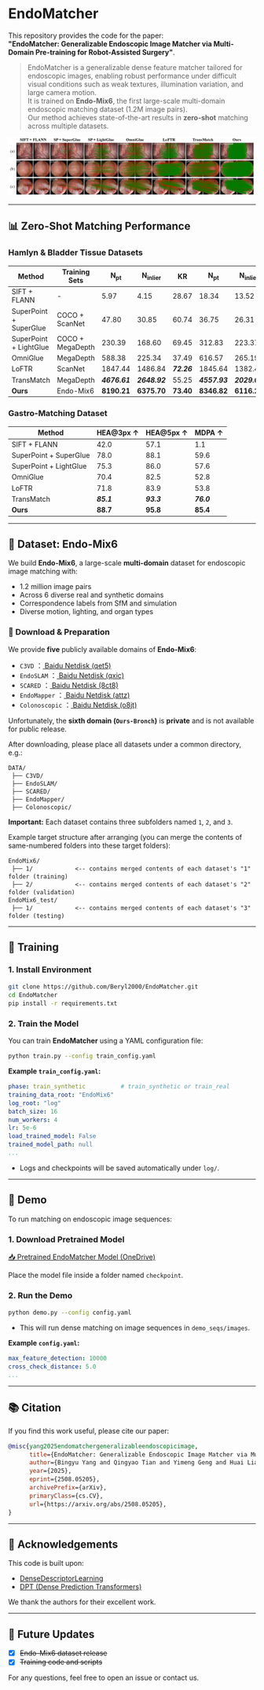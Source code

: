 
# EndoMatcher

This repository provides the code for the paper:  
**"EndoMatcher: Generalizable Endoscopic Image Matcher via Multi-Domain Pre-training for Robot-Assisted Surgery"**.

> EndoMatcher is a generalizable dense feature matcher tailored for endoscopic images, enabling robust performance under difficult visual conditions such as weak textures, illumination variation, and large camera motion.  
> It is trained on **Endo-Mix6**, the first large-scale multi-domain endoscopic matching dataset (1.2M image pairs).  
> Our method achieves state-of-the-art results in **zero-shot** matching across multiple datasets.

![Qualitative Results](./result.png)

---

## 📊 Zero-Shot Matching Performance

### Hamlyn & Bladder Tissue Datasets

| Method | Training Sets | N<sub>pt</sub> | N<sub>inlier</sub> | KR | N<sub>pt</sub> | N<sub>inlier</sub> | KR | FPS ↑ |
|--------|----------------|------------------------|--------------------|--------|---------------------------|--------------------|--------|-------|
| SIFT + FLANN | - | 5.97 | 4.15 | 28.67 | 18.34 | 13.52 | 50.23 | - |
| SuperPoint + SuperGlue | COCO + ScanNet | 47.80 | 30.85 | 60.74 | 36.75 | 26.31 | 61.77 | 6.11 |
| SuperPoint + LightGlue | COCO + MegaDepth | 230.39 | 168.60 | 69.45 | 312.83 | 223.37 | 67.18 | 8.91 |
| OmniGlue | MegaDepth | 588.38 | 225.34 | 37.49 | 616.57 | 265.19 | 41.74 | 0.57 |
| LoFTR | ScanNet | 1847.44 | 1486.84 | _**72.26**_ | 1845.64 | 1382.48 | _**68.19**_ | _**12.83**_ |
| TransMatch | MegaDepth | _**4676.61**_ | _**2648.92**_ | 55.25 | _**4557.93**_ | _**2029.05**_ | 43.84 | 0.02 |
| **Ours** | Endo-Mix6 | **8190.21** | **6375.70** | **73.40** | **8346.82** | **6116.20** | **68.75** | **47.38** |


### Gastro-Matching Dataset

| Method | HEA@3px ↑ | HEA@5px ↑ | MDPA ↑ |
|--------|-----------|-----------|--------|
| SIFT + FLANN | 42.0 | 57.1 | 1.1 |
| SuperPoint + SuperGlue | 78.0 | 88.1 | 59.6 |
| SuperPoint + LightGlue | 75.3 | 86.0 | 57.6 |
| OmniGlue | 70.4 | 82.5 | 52.8 |
| LoFTR | 71.8 | 83.9 | 53.8 |
| TransMatch | _**85.1**_ | _**93.3**_ | _**76.0**_ |
| **Ours** | **88.7** | **95.8** | **85.4** |

---

## 📁 Dataset: Endo-Mix6

We build **Endo-Mix6**, a large-scale **multi-domain** dataset for endoscopic image matching with:
- 1.2 million image pairs
- Across 6 diverse real and synthetic domains
- Correspondence labels from SfM and simulation
- Diverse motion, lighting, and organ types


### 🔗 Download & Preparation

We provide **five** publicly available domains of **Endo-Mix6**:  

- `C3VD`  ：[ Baidu Netdisk (qet5)](https://pan.baidu.com/s/1upQ3eKSvILd1GHh8QOCtVg)
- `EndoSLAM`  ：[ Baidu Netdisk (qxic)](https://pan.baidu.com/s/1BfS7HV7IM3bRDwg7E_WzHg)
- `SCARED`  ：[ Baidu Netdisk (8ct8)](https://pan.baidu.com/s/1Q6dF6387yZQJPl-wJtH-yQ)
- `EndoMapper`  ：[ Baidu Netdisk (attz)](https://pan.baidu.com/s/1fc7pdUgpJ1FNnaovmuZMZw)
- `Colonoscopic`  ：[ Baidu Netdisk (o8jt)](https://pan.baidu.com/s/1nzHsBdK5p2F9P2twy_u8WQ)

Unfortunately, the **sixth domain (`Ours-Bronch`)** is **private** and is not available for public release.


After downloading, please place all datasets under a common directory, e.g.:

```
DATA/
 ├── C3VD/
 ├── EndoSLAM/
 ├── SCARED/
 ├── EndoMapper/
 ├── Colonoscopic/
```

**Important:** Each dataset contains three subfolders named `1`, `2`, and `3`.

Example target structure after arranging (you can merge the contents of same-numbered folders into these target folders):

```
EndoMix6/
 ├── 1/            <-- contains merged contents of each dataset's "1" folder (training)
 ├── 2/            <-- contains merged contents of each dataset's "2" folder (validation)
EndoMix6_test/
 ├── 1/            <-- contains merged contents of each dataset's "3" folder (testing)
```

---

## 🚀 Training

### 1. Install Environment

```bash
git clone https://github.com/Beryl2000/EndoMatcher.git
cd EndoMatcher
pip install -r requirements.txt
```

### 2. Train the Model

You can train **EndoMatcher** using a YAML configuration file:

```bash
python train.py --config train_config.yaml
```

**Example `train_config.yaml`:**

```yaml
phase: train_synthetic          # train_synthetic or train_real
training_data_root: "EndoMix6"
log_root: "log"
batch_size: 16
num_workers: 4
lr: 5e-6
load_trained_model: False
trained_model_path: null
...
```

- Logs and checkpoints will be saved automatically under `log/`.

---

## 🧪 Demo

To run matching on endoscopic image sequences:

### 1. Download Pretrained Model

[📥 Pretrained EndoMatcher Model (OneDrive)](https://1drv.ms/u/c/3e70577908ec5d62/EbItrz8y1mdKjvnCI9UfeH4BO_z2DC59y1UlcCwEfjmq1Q?e=rtrrkh)

Place the model file inside a folder named `checkpoint`.

### 2. Run the Demo

```bash
python demo.py --config config.yaml
```

- This will run dense matching on image sequences in `demo_seqs/images`.


**Example `config.yaml`:**

```yaml
max_feature_detection: 10000
cross_check_distance: 5.0
...
```

---

## 📚 Citation

If you find this work useful, please cite our paper:

```bibtex
@misc{yang2025endomatchergeneralizableendoscopicimage,
      title={EndoMatcher: Generalizable Endoscopic Image Matcher via Multi-Domain Pre-training for Robot-Assisted Surgery}, 
      author={Bingyu Yang and Qingyao Tian and Yimeng Geng and Huai Liao and Xinyan Huang and Jiebo Luo and Hongbin Liu},
      year={2025},
      eprint={2508.05205},
      archivePrefix={arXiv},
      primaryClass={cs.CV},
      url={https://arxiv.org/abs/2508.05205}, 
}
```

---

## 🙏 Acknowledgements

This code is built upon:
- [DenseDescriptorLearning](https://github.com/lppllppl920/DenseDescriptorLearning-Pytorch)
- [DPT (Dense Prediction Transformers)](https://github.com/intel-isl/DPT)

We thank the authors for their excellent work.

---

## 🔮 Future Updates

- [x] ~~Endo-Mix6 dataset release~~
- [x] ~~Training code and scripts~~

For any questions, feel free to open an issue or contact us.
